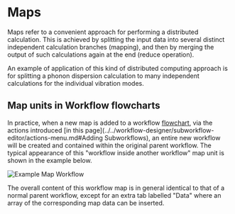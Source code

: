 # Maps

Maps refer to a convenient approach for performing a distributed calculation. This is achieved by splitting the input data into several distinct independent calculation branches (mapping), and then by merging the output of such calculations again at the end (reduce operation). 

An example of application of this kind of distributed computing approach is for splitting a phonon dispersion calculation to many independent calculations for the individual vibration modes.

## Map units in Workflow flowcharts

In practice, when a new map is added to a workflow [flowchart](../../workflow-designer/sidebar.md), via the actions introduced [in this page](../../workflow-designer/subworkflow-editor/actions-menu.md#Adding Subworkflows), an entire new workflow will be created and contained within the original parent workflow. The typical appearance of this "workflow inside another workflow" map unit is shown in the example below.

![Example Map Workflow](../../images/workflows/maps-workflow.png "Example Map Workflow")

The overall content of this workflow map is in general identical to that of a normal parent workflow, except for an extra tab labelled "Data" where an array of the corresponding map data can be inserted.  
